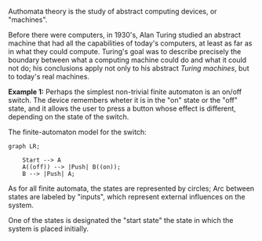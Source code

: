 Authomata theory is the study of abstract computing devices, or "machines".

Before there were computers, in 1930's, Alan Turing studied an abstract machine that had all the capabilities of today's computers, at least as far as in what they could compute. Turing's goal was to describe precisely the boundary between what a computing machine could do and what it could not do; his conclusions apply not only to his abstract _Turing machines_, but to today's real machines.



**Example 1:** Perhaps the simplest non-trivial finite automaton is an on/off switch.
The device remembers wheter it is in the "on" state or the "off" state, and it allows the user to press a button whose effect is different, depending on the state of the switch.

The finite-automaton model for the switch:
```mermaid
graph LR;

    Start --> A
    A((off)) --> |Push| B((on));
    B --> |Push| A;

```

As for all finite automata, the states are represented by circles; Arc between states are labeled by "inputs", which represent external influences on the system.

One of the states is designated the "start state" the state in which the system is placed initially.
